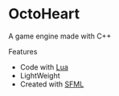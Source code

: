 # OctoHeart
 
A game engine made with C++

Features
 * Code with [Lua](https://www.lua.org/)
 * LightWeight
 * Created with [SFML](https://www.sfml-dev.org/)
